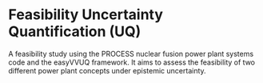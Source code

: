 # Feasibility Uncertainty Quantification (UQ)
A feasibility study using the PROCESS nuclear fusion power plant systems code and the easyVVUQ framework. It aims to assess the feasibility of two different power plant concepts under epistemic uncertainty.
